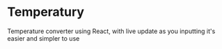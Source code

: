 # Temperatury

Temperature converter using React, with live update as you inputting it's easier and simpler to use
